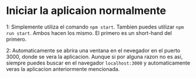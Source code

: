 # Iniciar la aplicaion normalmente

1: Simplemente utiliza el comando `npm start`. Tambien puedes utilizar `npm run start`. Ambos hacen los mismo. El primero es un short-hand del primero.

2: Automaticamente se abrira una ventana en el nevegador en el puerto 3000, donde se vera la aplicacion. Aunque si por alguna razon no es asi, siempre puedes buscar en el navegador `localhost:3000` y automaticamente veras la aplicacion anteriormente mencionada.
